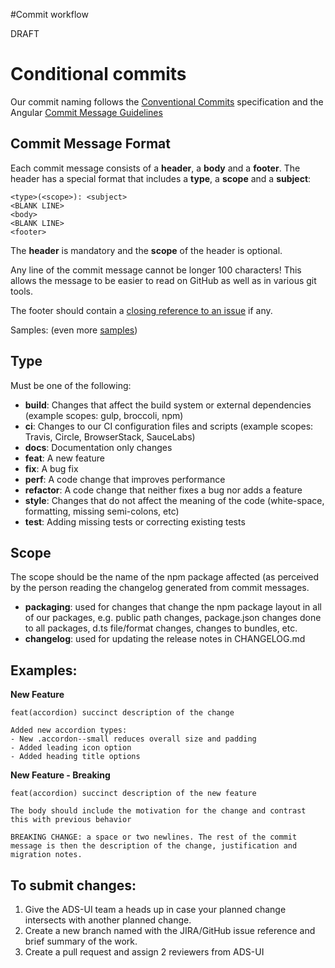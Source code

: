 #Commit workflow

DRAFT

# Conditional commits

Our commit naming follows the [Conventional Commits](https://www.conventionalcommits.org) specification and the Angular [Commit Message Guidelines](https://github.com/angular/angular/blob/22b96b9/CONTRIBUTING.md#commit)

## Commit Message Format

Each commit message consists of a **header**, a **body** and a **footer**. The header has a special
format that includes a **type**, a **scope** and a **subject**:

```
<type>(<scope>): <subject>
<BLANK LINE>
<body>
<BLANK LINE>
<footer>
```

The **header** is mandatory and the **scope** of the header is optional.

Any line of the commit message cannot be longer 100 characters! This allows the message to be easier
to read on GitHub as well as in various git tools.

The footer should contain a [closing reference to an issue](https://help.github.com/articles/closing-issues-via-commit-messages/) if any.

Samples: (even more [samples](https://github.com/angular/angular/commits/master))

## Type

Must be one of the following:

- **build**: Changes that affect the build system or external dependencies (example scopes: gulp, broccoli, npm)
- **ci**: Changes to our CI configuration files and scripts (example scopes: Travis, Circle, BrowserStack, SauceLabs)
- **docs**: Documentation only changes
- **feat**: A new feature
- **fix**: A bug fix
- **perf**: A code change that improves performance
- **refactor**: A code change that neither fixes a bug nor adds a feature
- **style**: Changes that do not affect the meaning of the code (white-space, formatting, missing semi-colons, etc)
- **test**: Adding missing tests or correcting existing tests

## Scope

The scope should be the name of the npm package affected (as perceived by the person reading the changelog generated from commit messages.

- **packaging**: used for changes that change the npm package layout in all of our packages, e.g. public path changes, package.json changes done to all packages, d.ts file/format changes, changes to bundles, etc.
- **changelog**: used for updating the release notes in CHANGELOG.md

## Examples:

**New Feature**

```
feat(accordion) succinct description of the change

Added new accordion types:
- New .accordon--small reduces overall size and padding
- Added leading icon option
- Added heading title options

```

**New Feature - Breaking**

```
feat(accordion) succinct description of the new feature

The body should include the motivation for the change and contrast this with previous behavior

BREAKING CHANGE: a space or two newlines. The rest of the commit message is then the description of the change, justification and migration notes.
```

## To submit changes:

1. Give the ADS-UI team a heads up in case your planned change intersects with another planned change.
1. Create a new branch named with the JIRA/GitHub issue reference and brief summary of the work.
1. Create a pull request and assign 2 reviewers from ADS-UI
